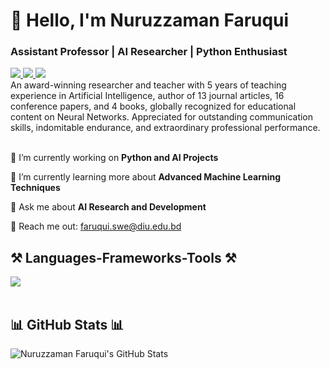 <h1 align="left">👋 Hello, I'm Nuruzzaman Faruqui</h1>
<h3 align="left">Assistant Professor | AI Researcher | Python Enthusiast</h3>

  <a href="mailto:faruqui.swe@diu.edu.bd" target="_blank">
    <img src="https://img.shields.io/badge/Email-FFA500?style=for-the-badge&logo=gmail&logoColor=white" target="_blank" />
  </a> 
  <a href="https://www.linkedin.com/in/nuruzzaman-faruqui/" target="_blank">
    <img src="https://img.shields.io/badge/LinkedIn-0077B5?style=for-the-badge&logo=linkedin&logoColor=white" target="_blank" />
  </a>
  <a href="https://www.youtube.com/@NuruzzamanFaruquis" target="_blank">
    <img src="https://img.shields.io/badge/YouTube-FF0000?style=for-the-badge&logo=youtube&logoColor=white" target="_blank" />
  </a>
</div>

<br> 
An award-winning researcher and teacher with 5 years of teaching experience in Artificial Intelligence, author of 13 journal articles, 16 conference papers, and 4 books, globally recognized for educational content on Neural Networks. Appreciated for outstanding communication skills, indomitable endurance, and extraordinary professional performance. <br>

<br> 

<div align="left">
 
 🔭 I’m currently working on **Python and AI Projects**
 
 🌱 I’m currently learning more about **Advanced Machine Learning Techniques**

💬 Ask me about **AI Research and Development**

📧 Reach me out: faruqui.swe@diu.edu.bd

</div>

<h2 align="left">⚒️ Languages-Frameworks-Tools ⚒️</h2>
<div align="left">
    <img src="https://skillicons.dev/icons?i=python,django,html,css,js,mysql,php,sklearn,tensorflow,github,vscode" /><br>
</div>

<br/>

<h2 align="left">📊 GitHub Stats 📊</h2>

![Nuruzzaman Faruqui's GitHub Stats](https://github-readme-stats.vercel.app/api?username=NuruzzamanFaruqui&show_icons=true&theme=radical)
